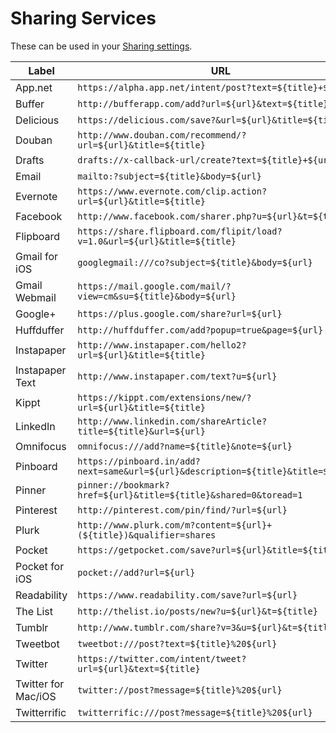 Sharing Services
================

These can be used in your [Sharing settings](https://feedbin.me/settings/sharing).

| Label               | URL                                                                                |
| ------------------- | ---------------------------------------------------------------------------------- |
| App.net             | `https://alpha.app.net/intent/post?text=${title}+${url}`                           |
| Buffer              | `http://bufferapp.com/add?url=${url}&text=${title}`                                |
| Delicious           | `https://delicious.com/save?&url=${url}&title=${title}`                            |
| Douban              | `http://www.douban.com/recommend/?url=${url}&title=${title}`                       |
| Drafts              | `drafts://x-callback-url/create?text=${title}+${url}`                              |
| Email               | `mailto:?subject=${title}&body=${url}`                                             |
| Evernote            | `https://www.evernote.com/clip.action?url=${url}&title=${title}`                   |
| Facebook            | `http://www.facebook.com/sharer.php?u=${url}&t=${title}`                           |
| Flipboard           | `https://share.flipboard.com/flipit/load?v=1.0&url=${url}&title=${title}`          |
| Gmail for iOS       | `googlegmail:///co?subject=${title}&body=${url}`                                   |
| Gmail Webmail       | `https://mail.google.com/mail/?view=cm&su=${title}&body=${url}`                    |
| Google+             | `https://plus.google.com/share?url=${url}`                                         |
| Huffduffer          | `http://huffduffer.com/add?popup=true&page=${url}`                                 |
| Instapaper          | `http://www.instapaper.com/hello2?url=${url}&title=${title}`                       |
| Instapaper Text     | `http://www.instapaper.com/text?u=${url}`                                          |
| Kippt               | `https://kippt.com/extensions/new/?url=${url}&title=${title}`                      |
| LinkedIn            | `http://www.linkedin.com/shareArticle?title=${title}&url=${url}`                   |
| Omnifocus           | `omnifocus:///add?name=${title}&note=${url}`                                       |
| Pinboard            | `https://pinboard.in/add?next=same&url=${url}&description=${title}&title=${title}` |
| Pinner              | `pinner://bookmark?href=${url}&title=${title}&shared=0&toread=1`                   |
| Pinterest            | `http://pinterest.com/pin/find/?url=${url}`                                        |
| Plurk               | `http://www.plurk.com/m?content=${url}+(${title})&qualifier=shares`                |
| Pocket              | `https://getpocket.com/save?url=${url}&title=${title}`                             |
| Pocket for iOS      | `pocket://add?url=${url}`                                                          | 
| Readability         | `https://www.readability.com/save?url=${url}`                                      |
| The List            | `http://thelist.io/posts/new?u=${url}&t=${title}`                                  |
| Tumblr              | `http://www.tumblr.com/share?v=3&u=${url}&t=${title}`                              |
| Tweetbot            | `tweetbot:///post?text=${title}%20${url}`                                          |
| Twitter             | `https://twitter.com/intent/tweet?url=${url}&text=${title}`                        |
| Twitter for Mac/iOS | `twitter://post?message=${title}%20${url}`                                         |
| Twitterrific        | `twitterrific:///post?message=${title}%20${url}`                                   |
